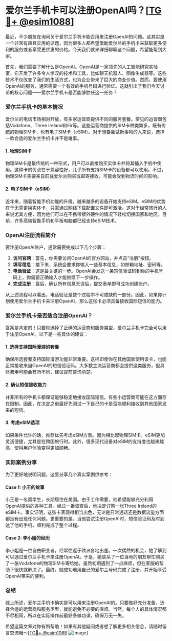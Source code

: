 # 爱尔兰手机卡可以注册OpenAI吗？[[TG💪+ @esim1088](https://t.me/s/esim1088)]

最近，不少朋友在询问关于爱尔兰手机卡能否用来注册OpenAI的问题。这其实是一个非常有趣且实用的话题，因为很多人都希望借助爱尔兰的手机卡来获取更多便利的服务或者享受更优惠的价格。今天我们就来详细聊聊这个问题，希望能帮到大家。

首先，我们需要了解什么是OpenAI。OpenAI是一家领先的人工智能研究实验室，它开发了许多令人惊叹的技术和工具，比如聊天机器人、图像生成器等。这些技术不仅改变了我们的生活方式，也为企业带来了巨大的商业价值。然而，要使用OpenAI的服务，通常需要一个有效的手机号码进行验证。这就引出了我们今天讨论的核心问题——爱尔兰手机卡是否能够胜任这一任务？

### 爱尔兰手机卡的基本情况

爱尔兰的电信市场相对开放，有多家运营商提供不同的服务套餐。常见的运营商包括Vodafone、Three Ireland和Eir等。这些运营商提供的SIM卡种类繁多，既有传统的物理SIM卡，也有电子SIM卡（eSIM）。对于想要尝试新事物的人来说，选择一款合适的爱尔兰手机卡并不是难事。

#### 1. **物理SIM卡**
物理SIM卡是最传统的一种形式，用户可以直接购买实体卡并将其插入手机中使用。这种卡的优点在于兼容性好，几乎所有支持SIM卡的设备都可以使用。不过，物理SIM卡需要亲自前往爱尔兰购买或邮寄接收，可能会受到物流时间的影响。

#### 2. **电子SIM卡（eSIM）**
近年来，随着智能手机功能的升级，越来越多的设备开始支持eSIM。eSIM的优势在于无需更换实体卡，只需通过网络下载配置文件即可激活。这对于经常旅行的人来说尤其方便，因为他们可以在不携带额外硬件的情况下轻松切换国家和地区。目前，许多高端智能手机和平板电脑都已经支持eSIM技术。

### OpenAI注册流程简介

要注册OpenAI账户，通常需要完成以下几个步骤：

1. **访问官网**：首先，你需要访问OpenAI的官方网站，并点击“注册”按钮。
2. **填写信息**：接下来，系统会要求你输入一些基本信息，如邮箱地址、密码等。
3. **电话验证**：这是最关键的一步。OpenAI会发送一条短信验证码到你的手机号码上，你需要正确输入才能继续下一步操作。
4. **完成注册**：最后，确认所有信息无误后，提交表单即可成功创建账户。

从上述流程可以看出，电话验证是整个过程中不可或缺的一部分。因此，如果你计划使用爱尔兰手机卡来注册OpenAI，那么这张卡必须具备接收国际短信的能力。

### 爱尔兰手机卡是否适合注册OpenAI？

答案是肯定的！只要你选择了正确的运营商和服务类型，爱尔兰手机卡完全可以用于注册OpenAI。以下是一些具体的建议：

#### 1. **选择支持国际漫游的套餐**
确保所选套餐支持国际漫游功能非常重要。这样即使你在其他国家使用该卡，也能正常接收来自OpenAI的短信验证码。大多数主流运营商都会提供这类服务，但具体费用可能会有所不同，建议提前咨询清楚。

#### 2. **确认短信接收能力**
并非所有的手机卡都保证能够稳定地接收国际短信。有些小运营商可能在这方面存在限制。因此，在决定之前最好先测试一下自己的卡是否能顺利接收到其他国家发来的短信。

#### 3. **考虑eSIM选项**
如果条件允许的话，推荐优先考虑eSIM方案。因为相比起物理SIM卡，eSIM更加灵活便捷，尤其是在跨国旅行时。此外，很多现代设备对eSIM的支持度也越来越高，使得用户体验变得更加顺畅。

### 实际案例分享

为了更好地说明问题，这里分享几个真实案例供参考：

#### Case 1: 小王的故事
小王是一名留学生，长期居住在美国。由于工作需要，他希望能够充分利用OpenAI提供的各种工具。经过一番调查后，他决定订购一张Three Ireland的eSIM卡。事实证明，这张卡表现得相当出色，无论是日常通话还是数据流量方面都没有出现任何问题。更重要的是，当他尝试注册OpenAI时，短信验证码及时到达了他的手机，顺利完成了整个过程。

#### Case 2: 李小姐的经历
李小姐是一位自由职业者，经常往返于欧洲各地出差。一次偶然的机会，她了解到可以通过爱尔兰手机卡来注册OpenAI。于是，她联系了一位当地的朋友帮忙购买了一张Vodafone的物理SIM卡寄给她。虽然初期遇到了一点麻烦，但在客服的帮助下很快就解决了。最终，她成功地用自己的爱尔兰号码完成了注册，并开始享受OpenAI带来的便利。

### 总结

综上所述，爱尔兰手机卡确实是可以用来注册OpenAI的。只要做好充分准备，选择合适的运营商和服务类型，就能避免不必要的麻烦。当然，每个人的具体情况都不尽相同，所以在实际操作前最好多做功课，确保万无一失。

希望这篇文章对你有所帮助！如果有其他疑问或者想了解更多相关信息，请随时留言交流哦～[[TG💪+ @esim1088](https://t.me/s/esim1088) ![Image](https://i.postimg.cc/4NQfJmqS/Snipaste-2025-05-13-00-14-12.png)]